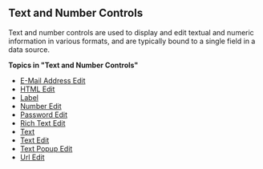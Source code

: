 ## Text and Number Controls

Text and number controls are used to display and edit textual and numeric information in various formats, and are typically bound to a single field in a data source.

**Topics in "Text and Number Controls"**
* [E-Mail Address Edit](text-and-number-controls/email-address-edit.md)
* [HTML Edit](text-and-number-controls/html-edit.md)
* [Label](text-and-number-controls/label.md)
* [Number Edit](text-and-number-controls/number-edit.md)
* [Password Edit](text-and-number-controls/password-edit.md)
* [Rich Text Edit](text-and-number-controls/rich-text-edit.md)
* [Text](text-and-number-controls/text.md)
* [Text Edit](text-and-number-controls/text-edit.md)
* [Text Popup Edit](text-and-number-controls/text-popup-edit.md)
* [Url Edit](text-and-number-controls/url-edit.md)